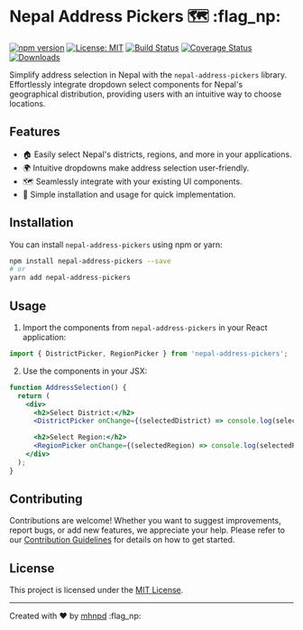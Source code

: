 # Nepal Address Pickers 🗺️ :flag_np:


[![npm version](https://badge.fury.io/js/nepal-address-pickers.svg)](https://badge.fury.io/js/nepal-address-pickers)
[![License: MIT](https://img.shields.io/badge/License-MIT-yellow.svg)](https://opensource.org/licenses/MIT)
[![Build Status](https://travis-ci.com/your-username/nepal-address-pickers.svg?branch=main)](https://travis-ci.com/your-username/nepal-address-pickers)
[![Coverage Status](https://coveralls.io/repos/github/your-username/nepal-address-pickers/badge.svg?branch=main)](https://coveralls.io/github/your-username/nepal-address-pickers?branch=main)
[![Downloads](https://img.shields.io/npm/dt/nepal-address-pickers.svg)](https://www.npmjs.com/package/nepal-address-pickers)


Simplify address selection in Nepal with the `nepal-address-pickers` library. Effortlessly integrate dropdown select components for Nepal's geographical distribution, providing users with an intuitive way to choose locations.


## Features

- 🏠 Easily select Nepal's districts, regions, and more in your applications.
- 🌍 Intuitive dropdowns make address selection user-friendly.
- 🗺️ Seamlessly integrate with your existing UI components.
- 🚀 Simple installation and usage for quick implementation.

## Installation

You can install `nepal-address-pickers` using npm or yarn:

```bash
npm install nepal-address-pickers --save
# or
yarn add nepal-address-pickers
```

## Usage

1. Import the components from `nepal-address-pickers` in your React application:

```javascript
import { DistrictPicker, RegionPicker } from 'nepal-address-pickers';
```

2. Use the components in your JSX:

```jsx
function AddressSelection() {
  return (
    <div>
      <h2>Select District:</h2>
      <DistrictPicker onChange={(selectedDistrict) => console.log(selectedDistrict)} />

      <h2>Select Region:</h2>
      <RegionPicker onChange={(selectedRegion) => console.log(selectedRegion)} />
    </div>
  );
}
```

## Contributing

Contributions are welcome! Whether you want to suggest improvements, report bugs, or add new features, we appreciate your help. Please refer to our [Contribution Guidelines](CONTRIBUTING.md) for details on how to get started.

## License

This project is licensed under the [MIT License](LICENSE).

---

Created with ❤️ by [mhnpd](https://github.com/mhnpd) :flag_np:

